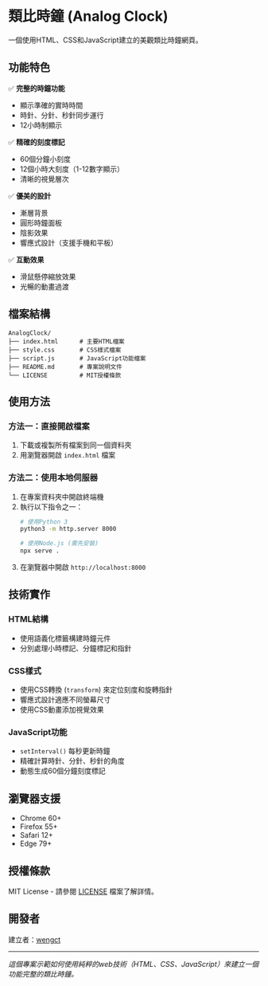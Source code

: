 # 類比時鐘 (Analog Clock)

一個使用HTML、CSS和JavaScript建立的美觀類比時鐘網頁。

## 功能特色

✅ **完整的時鐘功能**
- 顯示準確的實時時間
- 時針、分針、秒針同步運行
- 12小時制顯示

✅ **精確的刻度標記**
- 60個分鐘小刻度
- 12個小時大刻度（1-12數字顯示）
- 清晰的視覺層次

✅ **優美的設計**
- 漸層背景
- 圓形時鐘面板
- 陰影效果
- 響應式設計（支援手機和平板）

✅ **互動效果**
- 滑鼠懸停縮放效果
- 光暢的動畫過渡

## 檔案結構

```
AnalogClock/
├── index.html      # 主要HTML檔案
├── style.css       # CSS樣式檔案
├── script.js       # JavaScript功能檔案
├── README.md       # 專案說明文件
└── LICENSE         # MIT授權條款
```

## 使用方法

### 方法一：直接開啟檔案
1. 下載或複製所有檔案到同一個資料夾
2. 用瀏覽器開啟 `index.html` 檔案

### 方法二：使用本地伺服器
1. 在專案資料夾中開啟終端機
2. 執行以下指令之一：
   ```bash
   # 使用Python 3
   python3 -m http.server 8000
   
   # 使用Node.js (需先安裝)
   npx serve .
   ```
3. 在瀏覽器中開啟 `http://localhost:8000`

## 技術實作

### HTML結構
- 使用語義化標籤構建時鐘元件
- 分別處理小時標記、分鐘標記和指針

### CSS樣式
- 使用CSS轉換 (`transform`) 來定位刻度和旋轉指針
- 響應式設計適應不同螢幕尺寸
- 使用CSS動畫添加視覺效果

### JavaScript功能
- `setInterval()` 每秒更新時鐘
- 精確計算時針、分針、秒針的角度
- 動態生成60個分鐘刻度標記

## 瀏覽器支援

- Chrome 60+
- Firefox 55+
- Safari 12+
- Edge 79+

## 授權條款

MIT License - 請參閱 [LICENSE](LICENSE) 檔案了解詳情。

## 開發者

建立者：[wengct](https://github.com/wengct)

---

*這個專案示範如何使用純粹的web技術（HTML、CSS、JavaScript）來建立一個功能完整的類比時鐘。*